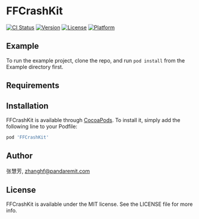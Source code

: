 # FFCrashKit

[![CI Status](https://img.shields.io/travis/张慧芳/FFCrashKit.svg?style=flat)](https://travis-ci.org/张慧芳/FFCrashKit)
[![Version](https://img.shields.io/cocoapods/v/FFCrashKit.svg?style=flat)](https://cocoapods.org/pods/FFCrashKit)
[![License](https://img.shields.io/cocoapods/l/FFCrashKit.svg?style=flat)](https://cocoapods.org/pods/FFCrashKit)
[![Platform](https://img.shields.io/cocoapods/p/FFCrashKit.svg?style=flat)](https://cocoapods.org/pods/FFCrashKit)

## Example

To run the example project, clone the repo, and run `pod install` from the Example directory first.

## Requirements

## Installation

FFCrashKit is available through [CocoaPods](https://cocoapods.org). To install
it, simply add the following line to your Podfile:

```ruby
pod 'FFCrashKit'
```

## Author

张慧芳, zhanghf@pandaremit.com

## License

FFCrashKit is available under the MIT license. See the LICENSE file for more info.
